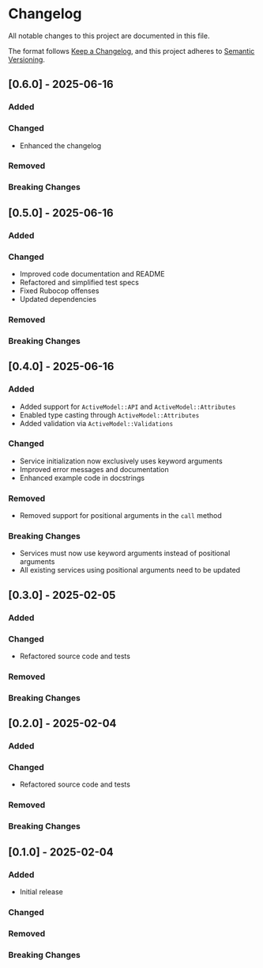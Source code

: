 # Changelog

All notable changes to this project are documented in this file.

The format follows [Keep a Changelog](https://keepachangelog.com/en/1.1.0/),
and this project adheres to [Semantic Versioning](https://semver.org/spec/v2.0.0.html).

## [0.6.0] - 2025-06-16

### Added

### Changed
- Enhanced the changelog

### Removed

### Breaking Changes

## [0.5.0] - 2025-06-16

### Added

### Changed
- Improved code documentation and README
- Refactored and simplified test specs
- Fixed Rubocop offenses
- Updated dependencies

### Removed

### Breaking Changes

## [0.4.0] - 2025-06-16

### Added
- Added support for `ActiveModel::API` and `ActiveModel::Attributes`
- Enabled type casting through `ActiveModel::Attributes`
- Added validation via `ActiveModel::Validations`

### Changed
- Service initialization now exclusively uses keyword arguments
- Improved error messages and documentation
- Enhanced example code in docstrings

### Removed
- Removed support for positional arguments in the `call` method

### Breaking Changes
- Services must now use keyword arguments instead of positional arguments
- All existing services using positional arguments need to be updated

## [0.3.0] - 2025-02-05

### Added

### Changed
- Refactored source code and tests

### Removed

### Breaking Changes

## [0.2.0] - 2025-02-04

### Added

### Changed
- Refactored source code and tests

### Removed

### Breaking Changes

## [0.1.0] - 2025-02-04

### Added
- Initial release

### Changed

### Removed

### Breaking Changes
